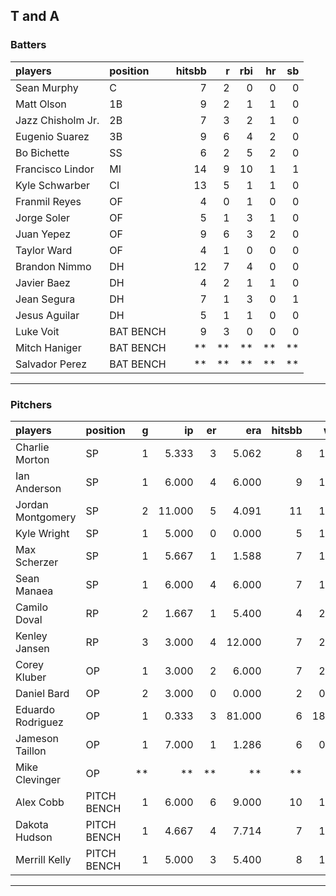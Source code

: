 ## T and A

### Batters

 
|players           |position  | hitsbb|  r| rbi| hr| sb| 
|:-----------------|:---------|------:|--:|---:|--:|--:| 
|Sean Murphy       |C         |      7|  2|   0|  0|  0| 
|Matt Olson        |1B        |      9|  2|   1|  1|  0| 
|Jazz Chisholm Jr. |2B        |      7|  3|   2|  1|  0| 
|Eugenio Suarez    |3B        |      9|  6|   4|  2|  0| 
|Bo Bichette       |SS        |      6|  2|   5|  2|  0| 
|Francisco Lindor  |MI        |     14|  9|  10|  1|  1| 
|Kyle Schwarber    |CI        |     13|  5|   1|  1|  0| 
|Franmil Reyes     |OF        |      4|  0|   1|  0|  0| 
|Jorge Soler       |OF        |      5|  1|   3|  1|  0| 
|Juan Yepez        |OF        |      9|  6|   3|  2|  0| 
|Taylor Ward       |OF        |      4|  1|   0|  0|  0| 
|Brandon Nimmo     |DH        |     12|  7|   4|  0|  0| 
|Javier Baez       |DH        |      4|  2|   1|  1|  0| 
|Jean Segura       |DH        |      7|  1|   3|  0|  1| 
|Jesus Aguilar     |DH        |      5|  1|   1|  0|  0| 
|Luke Voit         |BAT BENCH |      9|  3|   0|  0|  0| 
|Mitch Haniger     |BAT BENCH |     **| **|  **| **| **| 
|Salvador Perez    |BAT BENCH |     **| **|  **| **| **| 


* * *

### Pitchers

 
|players           |position    |  g|     ip| er|    era| hitsbb|   whip| so|  w| sv| 
|:-----------------|:-----------|--:|------:|--:|------:|------:|------:|--:|--:|--:| 
|Charlie Morton    |SP          |  1|  5.333|  3|  5.062|      8|  1.500|  5|  1|  0| 
|Ian Anderson      |SP          |  1|  6.000|  4|  6.000|      9|  1.500|  6|  0|  0| 
|Jordan Montgomery |SP          |  2| 11.000|  5|  4.091|     11|  1.000|  8|  0|  0| 
|Kyle Wright       |SP          |  1|  5.000|  0|  0.000|      5|  1.000|  6|  1|  0| 
|Max Scherzer      |SP          |  1|  5.667|  1|  1.588|      7|  1.235|  4|  1|  0| 
|Sean Manaea       |SP          |  1|  6.000|  4|  6.000|      7|  1.167|  5|  0|  0| 
|Camilo Doval      |RP          |  2|  1.667|  1|  5.400|      4|  2.400|  1|  0|  0| 
|Kenley Jansen     |RP          |  3|  3.000|  4| 12.000|      7|  2.333|  3|  1|  1| 
|Corey Kluber      |OP          |  1|  3.000|  2|  6.000|      7|  2.333|  2|  0|  0| 
|Daniel Bard       |OP          |  2|  3.000|  0|  0.000|      2|  0.667|  4|  1|  1| 
|Eduardo Rodriguez |OP          |  1|  0.333|  3| 81.000|      6| 18.000|  0|  0|  0| 
|Jameson Taillon   |OP          |  1|  7.000|  1|  1.286|      6|  0.857|  7|  0|  0| 
|Mike Clevinger    |OP          | **|     **| **|     **|     **|     **| **| **| **| 
|Alex Cobb         |PITCH BENCH |  1|  6.000|  6|  9.000|     10|  1.667|  7|  0|  0| 
|Dakota Hudson     |PITCH BENCH |  1|  4.667|  4|  7.714|      7|  1.500|  2|  0|  0| 
|Merrill Kelly     |PITCH BENCH |  1|  5.000|  3|  5.400|      8|  1.600|  2|  0|  0| 


* * *


